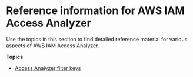 # Reference information for AWS IAM Access Analyzer<a name="access-analyzer-reference"></a>

Use the topics in this section to find detailed reference material for various aspects of AWS IAM Access Analyzer\.

**Topics**
+ [Access Analyzer filter keys](access-analyzer-reference-filter-keys.md)